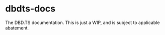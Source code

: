 # dbdts-docs

The DBD.TS documentation. This is just a WIP, and is subject to applicable abatement.

